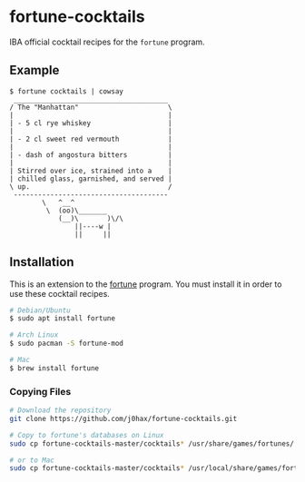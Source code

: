 # fortune-cocktails
IBA official cocktail recipes for the `fortune` program.

## Example
```
$ fortune cocktails | cowsay
 ______________________________________ 
/ The "Manhattan"                      \
|                                      |
| - 5 cl rye whiskey                   |
|                                      |
| - 2 cl sweet red vermouth            |
|                                      |
| - dash of angostura bitters          |
|                                      |
| Stirred over ice, strained into a    |
| chilled glass, garnished, and served |
\ up.                                  /
 -------------------------------------- 
        \   ^__^
         \  (oo)\_______
            (__)\       )\/\
                ||----w |
                ||     ||
```

## Installation
This is an extension to the [fortune](http://linux.die.net/man/6/fortune) program. You must install it in order to use these cocktail recipes.

```bash
# Debian/Ubuntu
$ sudo apt install fortune

# Arch Linux
$ sudo pacman -S fortune-mod

# Mac
$ brew install fortune
```
### Copying Files

```bash
# Download the repository
git clone https://github.com/j0hax/fortune-cocktails.git

# Copy to fortune's databases on Linux
sudo cp fortune-cocktails-master/cocktails* /usr/share/games/fortunes/

# or to Mac
sudo cp fortune-cocktails-master/cocktails* /usr/local/share/games/fortunes/
```

